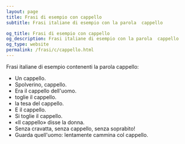 ```yaml
---
layout: page
title: Frasi di esempio con cappello 
subtitle: Frasi italiane di esempio con la parola  cappello

og_title: Frasi di esempio con cappello 
og_description: Frasi italiane di esempio con la parola  cappello
og_type: website
permalink: /frasi/c/cappello.html
---
```


Frasi italiane di esempio contenenti la parola cappello:


- Un cappello.
- Spolverino, cappello.
- Era il cappello dell'uomo.
- toglie il cappello.
- la tesa del cappello.
- E il cappello.
- Si toglie il cappello.
- «Il cappello» disse la donna.
- Senza cravatta, senza cappello, senza soprabito!
- Guarda quell'uomo: lentamente cammina col cappello.
